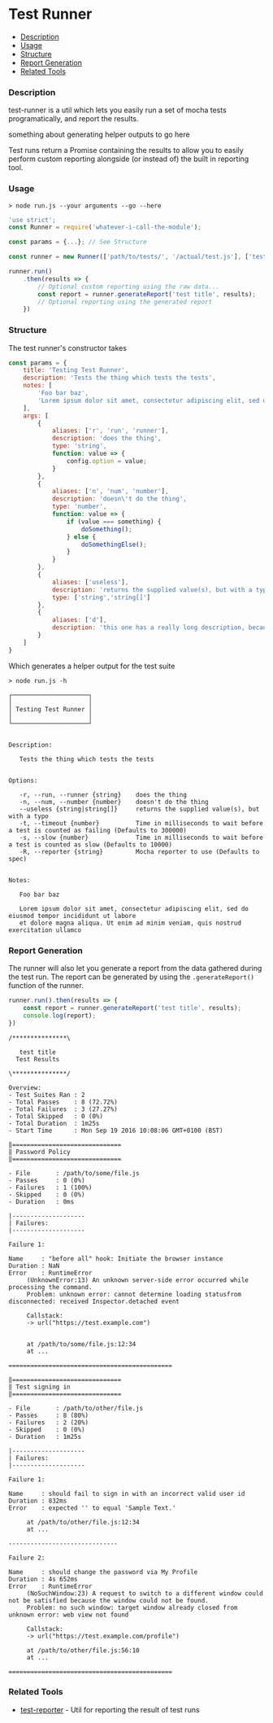 Test Runner
=============
- [Description](#description)
- [Usage](#usage)
- [Structure](#structure)
- [Report Generation](#report-generation)
- [Related Tools](#related-tools)

### Description ###

test-runner is a util which lets you easily run a set of mocha tests programatically, and report the results.

something about generating helper outputs to go here

Test runs return a Promise containing the results to allow you to easily perform custom reporting alongside (or instead of) the built in reporting tool.


### Usage ###

```
> node run.js --your arguments --go --here
```

```javascript
'use strict';
const Runner = require('whatever-i-call-the-module');

const params = {...}; // See Structure

const runner = new Runner(['path/to/tests/', '/actual/test.js'], ['test/to/ignore'], params);

runner.run()
    .then(results => {
        // Optional custom reporting using the raw data...
        const report = runner.generateReport('test title', results);
        // Optional reporting using the generated report
    })
```


### Structure ###

The test runner's constructor takes

```javascript
const params = {
	title: 'Testing Test Runner',
	description: 'Tests the thing which tests the tests',
	notes: [
		'Foo bar baz',
		'Lorem ipsum dolor sit amet, consectetur adipiscing elit, sed do eiusmod tempor incididunt ut labore et dolore magna aliqua. Ut enim ad minim veniam, quis nostrud exercitation ullamco'
	],
	args: [
		{
			aliases: ['r', 'run', 'runner'],
			description: 'does the thing',
			type: 'string',
			function: value => {
				config.option = value;
			}
		},
		{
			aliases: ['n', 'num', 'number'],
			description: 'doesn\'t do the thing',
			type: 'number',
			function: value => {
				if (value === something) {
					doSomething();
				} else {
					doSomethingElse();
				}
			}
		},
		{
			aliases: ['useless'],
			description: 'returns the supplied value(s), but with a typo',
			type: ['string','string[]']
		},
		{
			aliases: ['d'],
			description: 'this one has a really long description, because sometimes you need them.'
		}
	]
}
```
Which generates a helper output for the test suite

```
> node run.js -h

┌─────────────────────┐
│                     │
│ Testing Test Runner │
│                     │
└─────────────────────┘


Description:

   Tests the thing which tests the tests


Options:

   -r, --run, --runner {string}    does the thing
   -n, --num, --number {number}    doesn't do the thing
   --useless {string|string[]}     returns the supplied value(s), but with a typo
   -t, --timeout {number}          Time in milliseconds to wait before a test is counted as failing (Defaults to 300000)
   -s, --slow {number}             Time in milliseconds to wait before a test is counted as slow (Defaults to 10000)
   -R, --reporter {string}         Mocha reporter to use (Defaults to spec)


Notes:

   Foo bar baz

   Lorem ipsum dolor sit amet, consectetur adipiscing elit, sed do eiusmod tempor incididunt ut labore
   et dolore magna aliqua. Ut enim ad minim veniam, quis nostrud exercitation ullamco
```

### Report Generation ###

The runner will also let you generate a report from the data gathered during the test run. The report can be generated by using the `.generateReport()` function of the runner.

```javascript
runner.run().then(results => {
	const report = runner.generateReport('test title', results);
	console.log(report);
})
```

```
/***************\

   test title
  Test Results

\***************/

Overview:
- Test Suites Ran : 2
- Total Passes    : 8 (72.72%)
- Total Failures  : 3 (27.27%)
- Total Skipped   : 0 (0%)
- Total Duration  : 1m25s
- Start Time      : Mon Sep 19 2016 10:08:06 GMT+0100 (BST)

‖==============================
‖ Password Policy
‖==============================

- File       : /path/to/some/file.js
- Passes     : 0 (0%)
- Failures   : 1 (100%)
- Skipped    : 0 (0%)
- Duration   : 0ms

|--------------------
| Failures:
|--------------------

Failure 1:

Name     : "before all" hook: Initiate the browser instance
Duration : NaN
Error    : RuntimeError
     (UnknownError:13) An unknown server-side error occurred while processing the command.
     Problem: unknown error: cannot determine loading statusfrom disconnected: received Inspector.detached event

     Callstack:
     -> url("https://test.example.com")


     at /path/to/some/file.js:12:34
     at ...

=============================================

‖==============================
‖ Test signing in
‖==============================

- File       : /path/to/other/file.js
- Passes     : 8 (80%)
- Failures   : 2 (20%)
- Skipped    : 0 (0%)
- Duration   : 1m25s

|--------------------
| Failures:
|--------------------

Failure 1:

Name     : should fail to sign in with an incorrect valid user id
Duration : 832ms
Error    : expected '' to equal 'Sample Text.'

     at /path/to/other/file.js:12:34
     at ...

------------------------------

Failure 2:

Name     : should change the password via My Profile
Duration : 4s 652ms
Error    : RuntimeError
     (NoSuchWindow:23) A request to switch to a different window could not be satisfied because the window could not be found.
     Problem: no such window: target window already closed from unknown error: web view not found

     Callstack:
     -> url("https://test.example.com/profile")

     at /path/to/other/file.js:56:10
     at ...

=============================================
```

### Related Tools ###

- [test-reporter](https://example.com) - Util for reporting the result of test runs
